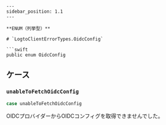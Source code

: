 ```
---
sidebar_position: 1.1
---

**ENUM（列挙型）**

# `LogtoClientErrorTypes.OidcConfig`

```swift
public enum OidcConfig
```

## ケース

### `unableToFetchOidcConfig`

```swift
case unableToFetchOidcConfig
```

OIDCプロバイダーからOIDCコンフィグを取得できませんでした。